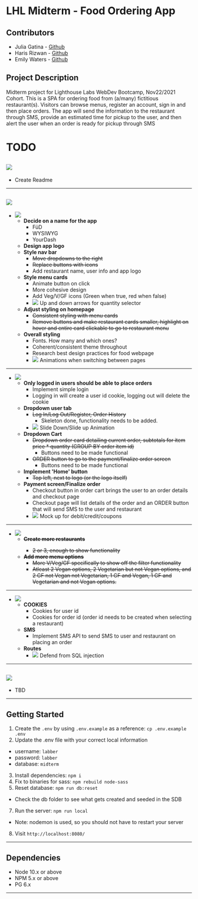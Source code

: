 # LHL Midterm - Food Ordering App
## Contributors
  * Julia Gatina - [Github](https://github.com/julia-gatina)
  * Haris Rizwan - [Github](https://github.com/harisrizwan1)
  * Emily Waters - [Github](https://github.com/Emily-Waters)
## Project Description
Midterm project for Lighthouse Labs WebDev Bootcamp, Nov22/2021 Cohort.
 This is a SPA for ordering food from (a/many) fictitious restaurant(s). Visitors can browse menus, register an account, sign in and then place orders. The app will send the information to the restaurant through SMS, provide an estimated time for pickup to the user, and then alert the user when an order is ready for pickup through SMS
#  TODO
## ![](https://img.shields.io/badge/IN%20PROGRESS--blue)
  * Create Readme
---
## ![](https://img.shields.io/badge/TODO--orange)
  * ![](https://img.shields.io/badge/-USER%20EXPERIENCE-blue)
    * **Decide on a name for the app**
      * FüD
      * WYSIWYG
      * YourDash
    * **Design app logo**
    * **Style nav bar**
      * <s>Move dropdowns to the right</s>
      * <s>Replace buttons with icons</s>
      * Add restaurant name, user info and app logo
    * **Style menu cards**
      * Animate button on click
      * More cohesive design
      * Add Veg/V/GF icons (Green when true, red when false)
      * ![](https://img.shields.io/badge/-STRETCH-purple) Up and down arrows for quantity selector
    * **Adjust styling on homepage**
      * <s>Consistent styling with menu cards</s>
      * <s>Remove buttons and make restaurant cards smaller, highlight on hover and entire card clickable to go to restaurant menu</s>
    * **Overall styling**
      * Fonts. How many and which ones?
      * Coherent/consistent theme throughout
      * Research best design practices for food webpage
      * ![](https://img.shields.io/badge/-STRETCH-purple) Animations when switching between pages
---
  * ![](https://img.shields.io/badge/-USER%20INTERFACE-blue)
    * **Only logged in users should be able to place orders**
      * Implement simple login
      * Logging in will create a user id cookie, logging out will delete the cookie
    * **Dropdown user tab**
      * <s>Log In/Log Out/Register, Order History</s>
        * Skeleton done, functionality needs to be added.
      * ![](https://img.shields.io/badge/-STRETCH-purple) Slide Down/Slide up Animation
    * **Dropdown Cart**
      * <s>Dropdown order card detailing current order, subtotals for item price * quantity (GROUP BY order item id)</s>
        * Buttons need to be made functional
      * <s>ORDER button to go to the payment/finalize order screen</s>
        * Buttons need to be made functional
    * **Implement 'Home' button**
      * <s>Top left, next to logo (or the logo itself)</s>
    * **Payment screen/Finalize order**
      * Checkout button in order cart brings the user to an order details and checkout page
      * Checkout page will list details of the order and an ORDER button that will send SMS to the user and restaurant
      * ![](https://img.shields.io/badge/-STRETCH-purple) Mock up for debit/credit/coupons
---
  * ![](https://img.shields.io/badge/-DATABASE-blue)
    * **<s>Create more restaurants**
      * 2 or 3, enough to show functionality
    * **Add more menu options**
      * More V/Veg/GF specifically to show off the filter functionality
      * Atleast 2 Vegan options, 2 Vegetarian but not Vegan options, and 2 GF not Vegan not Vegetarian, 1 GF and Vegan, 1 GF and Vegetarian and not Vegan options.</s>
---
  * ![](https://img.shields.io/badge/-BACKEND-blue)
    * **COOKIES**
      * Cookies for user id
      * Cookies for order id (order id needs to be created when selecting a restaurant)
    * **SMS**
      * Implement SMS API to send SMS to user and restaurant on placing an order
    * **Routes**
      * ![](https://img.shields.io/badge/-STRETCH-purple) Defend from SQL injection
---
## ![](https://img.shields.io/badge/NEEDS%20FIXING--red)
  * TBD

---
## Getting Started

1. Create the `.env` by using `.env.example` as a reference: `cp .env.example .env`
2. Update the .env file with your correct local information 
  - username: `labber` 
  - password: `labber` 
  - database: `midterm`
3. Install dependencies: `npm i`
4. Fix to binaries for sass: `npm rebuild node-sass`
5. Reset database: `npm run db:reset`
  - Check the db folder to see what gets created and seeded in the SDB
7. Run the server: `npm run local`
  - Note: nodemon is used, so you should not have to restart your server
8. Visit `http://localhost:8080/`
---
## Dependencies

- Node 10.x or above
- NPM 5.x or above
- PG 6.x
---
